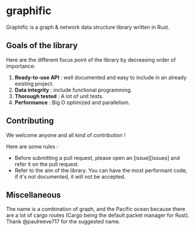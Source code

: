 # graphific
Graphific is a graph & network data structure library written in Rust.

## Goals of the library
Here are the different focus point of the library by decreasing order of importance:
1. **Ready-to-use API** : well documented and easy to include in an already existing project.
1. **Data integrity** : include functional programming.
1. **Thorough tested** : A lot of unit tests.
1. **Performance** : Big O optimized and parallelism.

## Contributing
We welcome anyone and all kind of contribution !

Here are some rules :
* Before submitting a pull request, please open an [issue][issues] and refer it on the pull request.
* Refer to the aim of the library. You can have the most performant code, if it's not documented, it
will not be accepted.

## Miscellaneous
The name is a combination of graph, and the Pacific ocean because there are a lot of
cargo routes (Cargo being the default packet manager for Rust). Thank @paulreeve717
for the suggested name.
